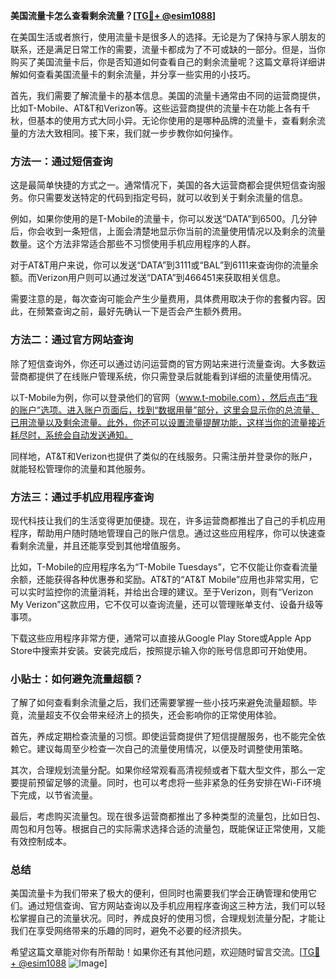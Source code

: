 **美国流量卡怎么查看剩余流量？[[TG💪+ @esim1088](https://t.me/s/esim1088)]**

在美国生活或者旅行，使用流量卡是很多人的选择。无论是为了保持与家人朋友的联系，还是满足日常工作的需要，流量卡都成为了不可或缺的一部分。但是，当你购买了美国流量卡后，你是否知道如何查看自己的剩余流量呢？这篇文章将详细讲解如何查看美国流量卡的剩余流量，并分享一些实用的小技巧。

首先，我们需要了解流量卡的基本信息。美国的流量卡通常由不同的运营商提供，比如T-Mobile、AT&T和Verizon等。这些运营商提供的流量卡在功能上各有千秋，但基本的使用方式大同小异。无论你使用的是哪种品牌的流量卡，查看剩余流量的方法大致相同。接下来，我们就一步步教你如何操作。

### 方法一：通过短信查询

这是最简单快捷的方式之一。通常情况下，美国的各大运营商都会提供短信查询服务。你只需要发送特定的代码到指定号码，就可以收到关于剩余流量的信息。

例如，如果你使用的是T-Mobile的流量卡，你可以发送“DATA”到6500。几分钟后，你会收到一条短信，上面会清楚地显示你当前的流量使用情况以及剩余的流量数量。这个方法非常适合那些不习惯使用手机应用程序的人群。

对于AT&T用户来说，你可以发送“DATA”到3111或“BAL”到6111来查询你的流量余额。而Verizon用户则可以通过发送“DATA”到466451来获取相关信息。

需要注意的是，每次查询可能会产生少量费用，具体费用取决于你的套餐内容。因此，在频繁查询之前，最好先确认一下是否会产生额外费用。

### 方法二：通过官方网站查询

除了短信查询外，你还可以通过访问运营商的官方网站来进行流量查询。大多数运营商都提供了在线账户管理系统，你只需登录后就能看到详细的流量使用情况。

以T-Mobile为例，你可以登录他们的官网（www.t-mobile.com），然后点击“我的账户”选项。进入账户页面后，找到“数据用量”部分，这里会显示你的总流量、已用流量以及剩余流量。此外，你还可以设置流量提醒功能，这样当你的流量接近耗尽时，系统会自动发送通知。

同样地，AT&T和Verizon也提供了类似的在线服务。只需注册并登录你的账户，就能轻松管理你的流量和其他服务。

### 方法三：通过手机应用程序查询

现代科技让我们的生活变得更加便捷。现在，许多运营商都推出了自己的手机应用程序，帮助用户随时随地管理自己的账户信息。通过这些应用程序，你可以快速查看剩余流量，并且还能享受到其他增值服务。

比如，T-Mobile的应用程序名为“T-Mobile Tuesdays”，它不仅能让你查看流量余额，还能获得各种优惠券和奖励。AT&T的“AT&T Mobile”应用也非常实用，它可以实时监控你的流量消耗，并给出合理的建议。至于Verizon，则有“Verizon My Verizon”这款应用，它不仅可以查询流量，还可以管理账单支付、设备升级等事项。

下载这些应用程序非常方便，通常可以直接从Google Play Store或Apple App Store中搜索并安装。安装完成后，按照提示输入你的账号信息即可开始使用。

### 小贴士：如何避免流量超额？

了解了如何查看剩余流量之后，我们还需要掌握一些小技巧来避免流量超额。毕竟，流量超支不仅会带来经济上的损失，还会影响你的正常使用体验。

首先，养成定期检查流量的习惯。即使运营商提供了短信提醒服务，也不能完全依赖它。建议每周至少检查一次自己的流量使用情况，以便及时调整使用策略。

其次，合理规划流量分配。如果你经常观看高清视频或者下载大型文件，那么一定要提前预留足够的流量。同时，也可以考虑将一些非紧急的任务安排在Wi-Fi环境下完成，以节省流量。

最后，考虑购买流量包。现在很多运营商都推出了多种类型的流量包，比如日包、周包和月包等。根据自己的实际需求选择合适的流量包，既能保证正常使用，又能有效控制成本。

### 总结

美国流量卡为我们带来了极大的便利，但同时也需要我们学会正确管理和使用它们。通过短信查询、官方网站查询以及手机应用程序查询这三种方法，我们可以轻松掌握自己的流量状况。同时，养成良好的使用习惯，合理规划流量分配，才能让我们在享受网络带来的乐趣的同时，避免不必要的经济损失。

希望这篇文章能对你有所帮助！如果你还有其他问题，欢迎随时留言交流。[[TG💪+ @esim1088](https://t.me/s/esim1088) ![Image](https://i.postimg.cc/4NQfJmqS/Snipaste-2025-05-13-00-14-12.png)]